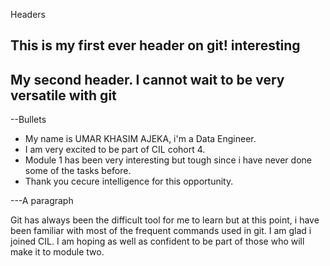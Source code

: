 Headers
## This is my first ever header on git! interesting
## My second header. I cannot wait to be very versatile with git

--Bullets
- My name is UMAR KHASIM AJEKA, i'm a Data Engineer.
- I am very excited to be part of CIL cohort 4.
- Module 1 has been very interesting but tough since i have never done some of the tasks before.
- Thank you cecure intelligence for this opportunity.

---A paragraph

Git has always been the difficult tool for me to learn but at this point, i have been familiar with most of the frequent commands used in git. I am glad i joined CIL. I am hoping as well as confident to be part of those who will make it to module two.